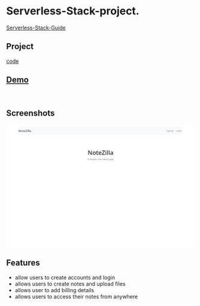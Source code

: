 # Serverless-Stack-project.

[Serverless-Stack-Guide](https://serverless-stack.com/#guide)

## Project

[code](https://github.com/abdelrhman-ahmed-kamal/Notezilla-app)

## [Demo](https://d36pfzmwqzyqcp.cloudfront.net/)

<br>

## Screenshots

![App Screenshot](27a58120-e5f1-44ed-9a83-d7860ae58b74.png)

## Features

- allow users to create accounts and login
- allows users to create notes and upload files
- allows user to add billing details
- allows users to access their notes from anywhere
